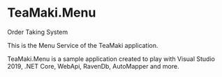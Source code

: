 # TeaMaki.Menu
Order Taking System

This is the Menu Service of the TeaMaki application. 

TeaMaki.Menu is a sample application created to play with Visual Studio 2019, .NET Core, WebApi, RavenDb, AutoMapper and more.
